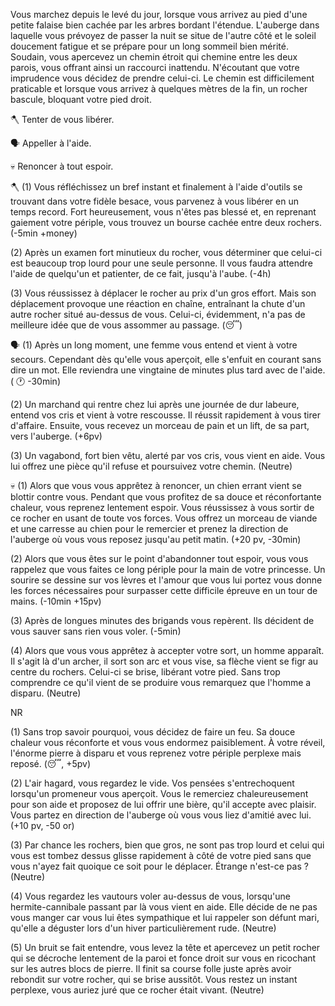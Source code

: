 Vous marchez depuis le levé du jour, lorsque vous arrivez au pied d'une petite falaise bien cachée par les arbres bordant l'étendue. L'auberge dans laquelle vous prévoyez de passer la nuit se situe de l'autre côté et le soleil doucement fatigue et se prépare pour un long sommeil bien mérité. Soudain, vous apercevez un chemin étroit qui chemine entre les deux parois, vous offrant ainsi un raccourci inattendu. N'écoutant que votre imprudence vous décidez de prendre celui-ci. Le chemin est difficilement praticable et lorsque vous arrivez à quelques mètres de la fin, un rocher bascule, bloquant votre pied droit.

🪓 Tenter de vous libérer.

🗣 Appeller à l'aide.

💀 Renoncer à tout espoir.


🪓
(1) Vous réfléchissez un bref instant et finalement à l'aide d'outils se trouvant dans votre fidèle besace, vous parvenez à vous libérer en un temps record. Fort heureusement, vous n'êtes pas blessé et, en reprenant gaiement votre périple, vous trouvez un bourse cachée entre deux rochers.
(-5min +money)

(2) Après un examen fort minutieux du rocher, vous déterminer que celui-ci est beaucoup trop lourd pour une seule personne. Il vous faudra attendre l'aide de quelqu'un et patienter, de ce fait, jusqu'à l'aube. 
(-4h)

(3) Vous réussissez à déplacer le rocher au prix d'un gros effort. Mais son déplacement provoque une réaction en chaîne, entraînant la chute d'un autre rocher situé au-dessus de vous. Celui-ci, évidemment, n'a pas de meilleure idée que de vous assommer au passage. 
(😴)

🗣
(1) Après un long moment, une femme vous entend et vient à votre secours. Cependant dès qu'elle vous aperçoit, elle s'enfuit en courant sans dire un mot. Elle reviendra une vingtaine de minutes plus tard avec de l'aide. 
( 🕐 -30min)

(2) Un marchand qui rentre chez lui après une journée de dur labeure, entend vos cris et vient à votre rescousse. Il réussit rapidement à vous tirer d'affaire. Ensuite, vous recevez un morceau de pain et un lift, de sa part, vers l'auberge. 
(+6pv)

(3) Un vagabond, fort bien vêtu, alerté par vos cris, vous vient en aide. Vous lui offrez une pièce qu'il refuse et poursuivez votre chemin.
(Neutre)


💀
(1) Alors que vous vous apprêtez à renoncer, un chien errant vient se blottir contre vous. Pendant que vous profitez de sa douce et réconfortante chaleur, vous reprenez lentement espoir. Vous réussissez à vous sortir de ce rocher en usant de toute vos forces. Vous offrez un morceau de viande et une carresse au chien pour le remercier et prenez la direction de l'auberge où vous vous reposez jusqu'au petit matin. 
(+20 pv, -30min)

(2) Alors que vous êtes sur le point d'abandonner tout espoir, vous vous rappelez que vous faites ce long périple pour la main de votre princesse. Un sourire se dessine sur vos lèvres et l'amour que vous lui portez vous donne les forces nécessaires pour surpasser cette difficile épreuve en un tour de mains.
(-10min +15pv)

(3) Après de longues minutes des brigands vous repèrent. Ils décident de vous sauver sans rien vous voler. 
(-5min)

(4) Alors que vous vous apprêtez à accepter votre sort, un homme apparaît. Il s'agit là d'un archer, il sort son arc et vous vise, sa flèche vient se figr au centre du rochers. Celui-ci se brise, libérant votre pied. Sans trop comprendre ce qu'il  vient de se produire vous remarquez que l'homme a disparu. 
(Neutre)


NR

(1) Sans trop savoir pourquoi, vous décidez de faire un feu. Sa douce chaleur vous réconforte et vous vous endormez paisiblement. À votre réveil, l'énorme pierre à disparu et vous reprenez votre périple perplexe mais reposé.
(😴, +5pv)

(2) L'air hagard, vous regardez le vide. Vos pensées s'entrechoquent lorsqu'un promeneur vous aperçoit. Vous le remerciez chaleureusement pour son aide et proposez de lui offrir une bière, qu'il accepte avec plaisir. Vous partez en direction de l'auberge où vous vous liez d'amitié avec lui.
(+10 pv, -50 or)

(3) Par chance les rochers, bien que gros, ne sont pas trop lourd et celui qui vous est tombez dessus glisse rapidement à côté de votre pied sans que vous n'ayez fait quoique ce soit pour le déplacer. Étrange n'est-ce pas ?
(Neutre)

(4) Vous regardez les vautours voler au-dessus de vous, lorsqu'une hermite-cannibale passant par là vous vient en aide. Elle décide de ne pas vous manger car vous lui êtes sympathique et lui rappeler son défunt mari, qu'elle a déguster lors d'un hiver particulièrement rude. 
(Neutre)

(5) Un bruit se fait entendre, vous levez la tête et apercevez un petit rocher qui se décroche lentement de la paroi et fonce droit sur vous en ricochant sur les autres blocs de pierre. Il finit sa course folle juste après avoir rebondit sur votre rocher, qui se brise aussitôt. Vous restez un instant perplexe, vous auriez juré que ce rocher était vivant.
(Neutre)
